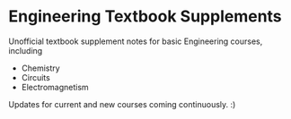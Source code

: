 # Engineering Textbook Supplements

Unofficial textbook supplement notes for basic Engineering courses, including
 - Chemistry
 - Circuits
 - Electromagnetism

 Updates for current and new courses coming continuously. :)
